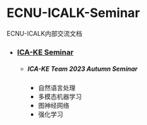 # ECNU-ICALK-Seminar
ECNU-ICALK内部交流文档

* ### [ICA-KE Seminar](./ICA-KE/)
  * ##### ICA-KE Team 2023 Autumn Seminar
    * 自然语言处理
    * 多模态机器学习
    * 图神经网络
    * 强化学习
